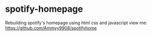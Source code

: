 # spotify-homepage
Rebuilding spotify's homepage using html css and javascript
view me: https://github.com/Ammyy9908/spotifyhome
